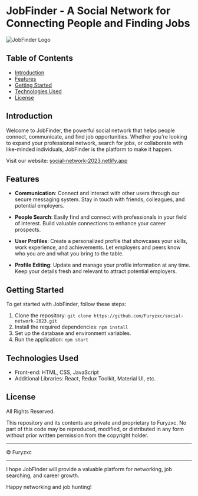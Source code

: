 # JobFinder - A Social Network for Connecting People and Finding Jobs

![JobFinder Logo](https://github.com/Furyzxc/social-network-2023/blob/f8bebba9648ccf8455b1928f94d27b105677ee3e/public/melon.png)

## Table of Contents
- [Introduction](#introduction)
- [Features](#features)
- [Getting Started](#getting-started)
- [Technologies Used](#technologies-used)
- [License](#license)

## Introduction

Welcome to JobFinder, the powerful social network that helps people connect, communicate, and find job opportunities. Whether you're looking to expand your professional network, search for jobs, or collaborate with like-minded individuals, JobFinder is the platform to make it happen.

Visit our website: [social-network-2023.netlify.app](social-network-2023.netlify.app)

## Features

- **Communication**: Connect and interact with other users through our secure messaging system. Stay in touch with friends, colleagues, and potential employers.

- **People Search**: Easily find and connect with professionals in your field of interest. Build valuable connections to enhance your career prospects.

- **User Profiles**: Create a personalized profile that showcases your skills, work experience, and achievements. Let employers and peers know who you are and what you bring to the table.

- **Profile Editing**: Update and manage your profile information at any time. Keep your details fresh and relevant to attract potential employers.

## Getting Started

To get started with JobFinder, follow these steps:

1. Clone the repository: `git clone https://github.com/Furyzxc/social-network-2023.git`
2. Install the required dependencies: `npm install`
3. Set up the database and environment variables.
4. Run the application: `npm start`

## Technologies Used

- Front-end: HTML, CSS, JavaScript
- Additional Libraries: React, Redux Toolkit, Material UI, etc.

## License

All Rights Reserved.

This repository and its contents are private and proprietary to Furyzxc. No part of this code may be reproduced, modified, or distributed in any form without prior written permission from the copyright holder.

---
© Furyzxc

---

I hope JobFinder will provide a valuable platform for networking, job searching, and career growth.

Happy networking and job hunting!
